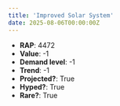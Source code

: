 ```yaml
---
title: 'Improved Solar System'
date: 2025-08-06T00:00:00Z
---
```

- **RAP**: 4472
- **Value**: -1
- **Demand level**: -1
- **Trend**: -1
- **Projected?**: True
- **Hyped?**: True
- **Rare?**: True
